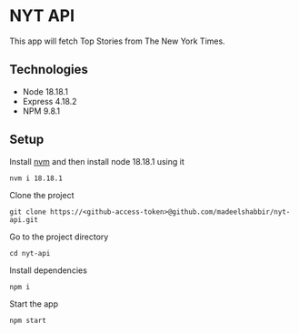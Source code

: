 # NYT API

This app will fetch Top Stories from The New York Times.

## Technologies

* Node 18.18.1
* Express 4.18.2
* NPM 9.8.1

## Setup

Install [nvm](https://github.com/nvm-sh/nvm) and then install node 18.18.1 using it

    nvm i 18.18.1

Clone the project

    git clone https://<github-access-token>@github.com/madeelshabbir/nyt-api.git

Go to the project directory

    cd nyt-api

Install dependencies

    npm i

Start the app

    npm start
